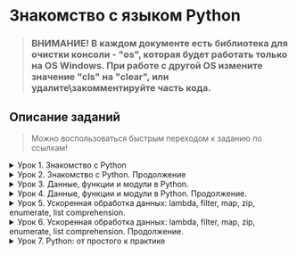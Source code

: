 # Знакомство с языком Python

> ### **ВНИМАНИЕ!** В каждом документе есть библиотека для очистки консоли - **"os"**, которая будет работать только на **OS Windows**. При работе с другой OS измените значение **"cls"** на **"clear"**, или удалите\закомментируйте часть кода.

## Описание заданий
>Можно воспользоваться быстрым переходом к заданию по ссылкам!
<details>
<summary>Урок 1. Знакомство с Python</summary>

---

* [**001_Day_of_the_week**](https://github.com/Minscript/Python_Homework/blob/master/Lesson_1/001_Day_of_the_week.py) - Напишите программу, которая принимает на вход цифру, обозначающую день недели, и проверяет, является ли этот день выходным.

* [**002_Morgan**](https://github.com/Minscript/Python_Homework/blob/master/Lesson_1/002_Morgan.py) - Напишите программу для. проверки истинности утверждения ¬(X ⋁ Y ⋁ Z) = ¬X ⋀ ¬Y ⋀ ¬Z для всех значений предикат.

* [**003_Number_of_the_quarter_plane**](https://github.com/Minscript/Python_Homework/blob/master/Lesson_1/003_Number_of_the_quarter_plane.py) - Напишите программу, которая принимает на вход координаты точки (X и Y), причём X ≠ 0 и Y ≠ 0 и выдаёт номер четверти плоскости, в которой находится эта точка (или на какой оси она находится).

* [**004_Show_the_range**](https://github.com/Minscript/Python_Homework/blob/master/Lesson_1/004_Show_the_range.py) - Напишите программу, которая по заданному номеру четверти, показывает диапазон возможных координат точек в этой четверти (x и y).

* [**005_Distance_in_2D**](https://github.com/Minscript/Python_Homework/blob/master/Lesson_1/005_Distance_in_2D.py) - Напишите программу, которая принимает на вход координаты двух точек и находит расстояние между ними в 2D пространстве.
</details>

<details>
<summary>Урок 2. Знакомство с Python. Продолжение</summary>

---

* [**001_Sum_of_digits**](https://github.com/Minscript/Python_Homework/blob/master/Lesson_2/001_Sum_of_digits.py) - Напишите программу, которая принимает на вход вещественное число и показывает сумму его цифр.

* [**002_Product_from_1_to_N**](https://github.com/Minscript/Python_Homework/blob/master/Lesson_2/002_Product_from_1_to_N.py) - Напишите программу, которая принимает на вход число N и выдает набор произведений чисел от 1 до N.

* [**003_A_sequence_of_N_numbers**](https://github.com/Minscript/Python_Homework/blob/master/Lesson_2/003_A_sequence_of_N_numbers.py) - Задайте список из n чисел последовательности 
(1+1/n)^n и выведите на экран их сумму, округлённую до трёх знаков после точки.

* [**004_N_product_from_a_to_b**](https://github.com/Minscript/Python_Homework/blob/master/Lesson_2/004_N_product_from_a_to_b.py) - Задайте список из N элементов, заполненных числами из промежутка [-N, N]. Найдите произведение элементов на позициях a и b. Значения N, a и b вводит пользователь с клавиатуры.

* [**005_Shuffling_the_list**](https://github.com/Minscript/Python_Homework/blob/master/Lesson_2/005_Shuffling_the_list.py) - Реализуйте алгоритм перемешивания списка.
</details>

<details>
<summary>Урок 3. Данные, функции и модули в Python.</summary>

---

* [**001_Amount_in_odd_positions**](https://github.com/Minscript/Python_Homework/blob/master/Lesson_3/001_Amount_in_odd_positions.py) - Задайте список из нескольких чисел. Напишите программу, которая найдёт сумму элементов списка, стоящих на нечётной позиции.

* [**002_Product_of_pairs_of_numbers**](https://github.com/Minscript/Python_Homework/blob/master/Lesson_3/002_Product_of_pairs_of_numbers.py) - Напишите программу, которая найдёт произведение пар чисел списка. Парой считаем первый и последний элемент, второй и предпоследний и т.д.

* [**003_Difference_in_fractions**](https://github.com/Minscript/Python_Homework/blob/master/Lesson_3/003_Difference_in_fractions.py) - Задайте список из вещественных чисел. Напишите программу, которая найдёт разницу между максимальным и минимальным значением дробной части элементов.

* [**004_Decimal_to_binary**](https://github.com/Minscript/Python_Homework/blob/master/Lesson_3/004_Decimal_to_binary.py) - Напишите программу, которая будет преобразовывать десятичное число в двоичное.

* [**005_Fibonacci**](https://github.com/Minscript/Python_Homework/blob/master/Lesson_3/005_Fibonacci.py) - Задайте число. Составьте список чисел Фибоначчи, в том числе для отрицательных индексов.
</details>
<details>
<summary>Урок 4. Данные, функции и модули в Python. Продолжение.</summary>

---

* [**001_Pi_to_d**](https://github.com/Minscript/Python_Homework/blob/master/Lesson_4/001_Pi_to_d.py) - Вычислить число π c заданной точностью d.

* [**002_Prime_factors_number**](https://github.com/Minscript/Python_Homework/blob/master/Lesson_4/002_Prime_factors_number.py) - Задайте натуральное число N. Напишите программу, которая составит список простых множителей числа N.

* [**003_Hate_repeat**](https://github.com/Minscript/Python_Homework/blob/master/Lesson_4/003_Hate_repeat.py) - Задайте последовательность чисел. Напишите программу, которая выведет список неповторяющихся элементов исходной последовательности.

* [**004_Polynomial_degree_k**](https://github.com/Minscript/Python_Homework/blob/master/Lesson_4/Task_004/004_Polynomial_degree_k.py) - Задана натуральная степень k. Сформировать случайным образом список коэффициентов (значения от 0 до 100) многочлена и записать в файл многочлен степени k.

* [**005_Sum_polynominal**](https://github.com/Minscript/Python_Homework/blob/master/Lesson_4/Task_005/005_Sum_polynominal.py) - Даны два файла, в каждом из которых находится запись многочлена. Задача - сформировать файл, содержащий сумму многочленов. Коэффициенты могут быть как положительными, так и отрицательными. Степени многочленов могут отличаться.
</details>
<details>
<summary>Урок 5. Ускоренная обработка данных: lambda, filter, map, zip, enumerate, list comprehension.</summary>

---
>🎮 Запуск игры осуществляется через **main.py**

* [**001_Del_word**](https://github.com/Minscript/Python_Homework/blob/master/Lesson_5/001_Del_word.py) - Напишите программу, удаляющую из текста все слова, содержащие "абв".

* [**002_Candy_Game**](https://github.com/Minscript/Python_Homework/blob/master/Lesson_5/Taks_002/002_Candy_Game/main.py) - Создайте программу для игры с конфетами человек против человека.

Условие задачи: На столе лежит 2021 конфета. Играют два игрока делая ход друг после друга. Первый ход определяется жеребьёвкой. За один ход можно забрать не более чем 28 конфет. Все конфеты оппонента достаются сделавшему последний ход. Сколько конфет нужно взять первому игроку, чтобы забрать все конфеты у своего конкурента?

a) Добавьте игру против бота

b) Подумайте как наделить бота "интеллектом"

* [**003_Tic_Tac_Toe**](https://github.com/Minscript/Python_Homework/blob/master/Lesson_5/Task_003/003_Tic_Tac_Toe/Main.py) - Создайте программу для игры в "Крестики-нолики".
>⚠ Требуется [Colorama](https://github.com/tartley/colorama)

* [**004_RLE_algorithm**](https://github.com/Minscript/Python_Homework/blob/master/Lesson_5/004_RLE_algorithm.py) - Задана натуральная степень k. Сформировать случайным образом список коэффициентов (значения от 0 до 100) многочлена и записать в файл многочлен степени k.

* **Задание 5\* - ⚠ Не выполнено** - Дан список чисел. Создайте список, в который попадают числа, описываемые возрастающую последовательность. Порядок элементов менять нельзя.
</details>
<details>
<summary>Урок 6. Ускоренная обработка данных: lambda, filter, map, zip, enumerate, list comprehension. Продолжение.</summary>

---
>⚠ Предложить улучшения кода для четырёх уже решённых задач из семинаров №2-5 с помощью использования: lambda, filter, map, zip, enumerate, list comprehension
>**Все задачи решены с данным правилом!**


* [**001_Sum_of_digits**](https://github.com/Minscript/Python_Homework/blob/master/Lesson_6/001_Sum_of_digits.py) - Напишите программу, которая принимает на вход вещественное число и показывает сумму его цифр.

* [**002_Product_from_1_to_N**](https://github.com/Minscript/Python_Homework/blob/master/Lesson_6/002_Product_from_1_to_N.py) - Напишите программу, которая принимает на вход число N и выдает набор произведений чисел от 1 до N.

* [**003_Amount_in_odd_positions**](https://github.com/Minscript/Python_Homework/blob/master/Lesson_6/003_Amount_in_odd_positions.py) - Задайте список из нескольких чисел. Напишите программу, которая найдёт сумму элементов списка, стоящих на нечётной позиции.

* [**004_N_product_from_a_to_b**](https://github.com/Minscript/Python_Homework/blob/master/Lesson_6/004_N_product_from_a_to_b.py) - Задайте список из N элементов, заполненных числами из промежутка [-N, N]. Найдите произведение элементов на позициях a и b. Значения N, a и b вводит пользователь с клавиатуры.
</details>
<details>
<summary>Урок 7. Python: от простого к практике</summary>

---

* [**Телефонный справочник**](https://github.com/Minscript/Python_Homework/blob/master/Lesson_7) - Создать телефонный справочник с возможностью импорта и экспорта данных в нескольких форматах.
Программа должна уметь импортировать записи из файла, который сама экспортировала.

Обязательные пункты меню:
- Просмотр записей ✔
- Добавление записи ✔
- Экспорт (не менее двух форматов) ✔
- Импорт (не менее двух форматов) **~**\*
- Выход из программы (программа должна работать, пока пользователь сам не выйдет из неё) ✔

Также приветствуется:
- Поиск записи ✔
- Удаление записи ✔

Добавленно от себя:
- Изменение записи ✔
- Синхронизация файлов ✔

\* Программа может импортировать из ".txt" файла, но не может из ".md".
Сам файл MarkDown сделан больше для визуала (пользовательского интерфейса), а не для редактирования

⚠ Все телефонные номера и имена приведены для примера и не имеют отношения к реальным.
</details>